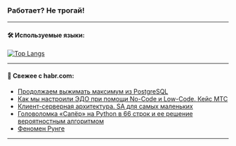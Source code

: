 ### Работает? Не трогай!

---
<!--
#### 🛠️ Technical stack:

![Java](https://img.shields.io/badge/Java-informational?logo=Oracle&style=flat&logoColor=white&color=FF4500)
![Kotlin](https://img.shields.io/badge/Kotlin-informational?logo=Kotlin&style=flat&logoColor=white&color=774D97)
![TS](https://img.shields.io/badge/TypeScript-informational?logo=typeScript&style=flat&logoColor=black&color=017acc)
![Python](https://img.shields.io/badge/Python-informational?logo=Python&style=flat&logoColor=black&color=ffdd54) <br>
![Spring](https://img.shields.io/badge/Spring-informational?logo=Spring&style=flat&logoColor=white&color=6DB33F) 
![SpringBoot](https://img.shields.io/badge/SpringBoot-informational?logo=SpringBoot&style=flat&logoColor=white&color=6DB33F)
![Nest](https://img.shields.io/badge/NestJS-informational?logo=NestJS&style=flat&logoColor=white&color=E0234E) 
![NodeJS](https://img.shields.io/badge/NodeJS-informational?logo=node.js&style=flat&logoColor=white&color=70A760)<br>
![PostgreSQL](https://img.shields.io/badge/PostgreSQL-informational?logo=PostgreSQL&style=flat&logoColor=white&color=DAA520)
![MongoDB](https://img.shields.io/badge/MongoDB-informational?logo=MongoDB&style=flat&logoColor=white&color=870000)
![Apache](https://img.shields.io/badge/Apache-informational?logo=apache&style=flat&logoColor=white&color=f74e28)

___ 
-->

#### 🛠️ Используемые языки:

[![Top Langs](https://github-readme-stats-u2qms2cxw-advtsettinggmailcoms-projects.vercel.app/api/top-langs/?username=zloylis&langs_count=10&hide_title=true&title_color=e6edf3&size_weight=0.5&count_weight=0.5&layout=compact&hide_progress=true&hide_border=true&theme=dracula)](https://github.com/zloylis)

<!---


####  :octocat:&nbsp;&nbsp; Статистика:

![GitHub stats](https://github-readme-stats-u2qms2cxw-advtsettinggmailcoms-projects.vercel.app/api?username=zloylis&show_icons=true&hide_border=true&theme=dracula&title_color=e6edf3&include_all_commits=true&count_private=true&hide_rank=false&hide_title=true&rank_icon=github)
-->
---

#### 💬 Свежее с habr.com:

<!-- BLOG-POST-LIST:START -->
- [Продолжаем выжимать максимум из PostgreSQL](https://habr.com/ru/companies/postgrespro/articles/836344/?utm_source=habrahabr&utm_medium=rss&utm_campaign=836344)
- [Как мы настроили ЭДО при помощи No-Code и Low-Code. Кейс МТС](https://habr.com/ru/companies/ru_mts/articles/836466/?utm_source=habrahabr&utm_medium=rss&utm_campaign=836466)
- [Клиент-серверная архитектура. SA для самых маленьких](https://habr.com/ru/articles/836464/?utm_source=habrahabr&utm_medium=rss&utm_campaign=836464)
- [Головоломка «Сапёр» на Python в 66 строк и ее решение вероятностным алгоритмом](https://habr.com/ru/articles/833494/?utm_source=habrahabr&utm_medium=rss&utm_campaign=833494)
- [Феномен Рунге](https://habr.com/ru/articles/836392/?utm_source=habrahabr&utm_medium=rss&utm_campaign=836392)
<!-- BLOG-POST-LIST:END -->

---
